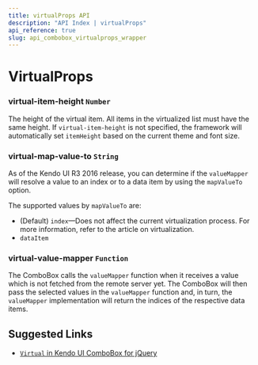 ```yaml
---
title: virtualProps API
description: "API Index | virtualProps"
api_reference: true
slug: api_combobox_virtualprops_wrapper
---
```


# VirtualProps

### virtual-item-height `Number`

The height of the virtual item. All items in the virtualized list must have the same height. If `virtual-item-height` is not specified, the framework will automatically set `itemHeight` based on the current theme and font size.

### virtual-map-value-to `String`

As of the Kendo UI R3 2016 release, you can determine if the `valueMapper` will resolve a value to an index or to a data item by using the `mapValueTo` option.

The supported values by `mapValueTo` are:

* (Default) `index`&mdash;Does not affect the current virtualization process. For more information, refer to the article on virtualization.
* `dataItem`

### virtual-value-mapper `Function`

The ComboBox calls the `valueMapper` function when it receives a value which is not fetched from the remote server yet. The ComboBox will then pass the selected values in the `valueMapper` function and, in turn, the `valueMapper` implementation will return the indices of the respective data items.

## Suggested Links

* [`Virtual` in Kendo UI ComboBox for jQuery](https://docs.telerik.com/kendo-ui/api/javascript/ui/combobox/configuration/virtual)
